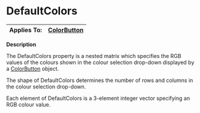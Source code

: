 




<h1 class="heading"><span class="name">DefaultColors</span></h1>

| Applies To: | [ColorButton](../a-z/colorbutton.md) |
| --- | ---  |


**Description**


The DefaultColors property is a nested matrix which specifies the RGB values of the colours shown in the colour selection drop-down displayed by a [ColorButton](../a-z/colorbutton.md) object.


The shape of DefaultColors determines the number of rows and columns in the colour selection drop-down.


Each element of DefaultColors is a 3-element integer vector specifying an RGB colour value.



